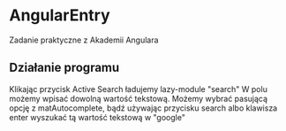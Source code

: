 # AngularEntry

Zadanie praktyczne z Akademii Angulara

## Działanie programu

Klikając przycisk Active Search ładujemy lazy-module "search"
W polu możemy wpisać dowolną wartość tekstową. Możemy wybrać pasującą opcję z matAutocomplete, bądź używając przycisku search albo klawisza enter wyszukać tą wartość tekstową w "google"

